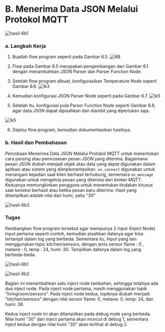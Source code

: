 # B. Menerima Data JSON Melalui Protokol MQTT

![hasil-6b1](https://github.com/FerdyRino/Embedded/assets/151800680/935e0449-55fb-4325-9942-11b30f7243d6)

### a. Langkah Kerja
  1. Buatlah flow program seperti pada Gambar 6.5.
      ![6B](https://github.com/FerdyRino/Embedded/assets/151800680/57346bd8-0ec4-4ee6-94c1-70fcf2593409)


  2. Flow pada Gambar 6.5 merupakan pengembangan dari Gambar 6.1 dengan
menambahkan JSON Parser dan Parser Function Node.
  3. Setelah flow program dibuat, konfigurasikan Temperature Node seperti
Gambar 6.6.
  ![lk3](https://github.com/FerdyRino/Embedded/assets/151800680/940cc900-48f8-4e4d-8f72-6c68c46bc562)



  4. Kemudian konfigurasi JSON Parser Node seperti pada Gambar 6.7.
  ![lk5](https://github.com/FerdyRino/Embedded/assets/151800680/595e886b-b87c-4d92-aeef-442ac6658229)


  5. Setelah itu, konfigurasi pula Parser Function Node seperti Gambar 6.8, agar data JSON dapat dipisahkan dan diambil yang diperlukan saja.
  
   ![lk5](https://github.com/FerdyRino/Embedded/assets/151800680/39cb9c3e-33c2-4629-bd05-77e6a5306ddd)


  6. Deploy flow program, kemudian dokumentasikan hasilnya.

### b. Hasil dan Pembahasan
Percobaan Menerima Data JSON Melalui Protokol MQTT untuk menentukan cara parsing atau pemrosesan pesan JSON yang diterima. Bagaimana pesan JSON diubah menjadi objek atau data yang dapat digunakan dalam aplikasi atau sistem yang diimplementasikan. `on_connect` digunakan untuk menangani kejadian saat klien berhasil terhubung, sementara `on_message` digunakan untuk mengelola pesan yang diterima dari broker MQTT. Keduanya memungkinkan pengguna untuk menentukan tindakan khusus saat koneksi berhasil atau ketika pesan baru diterima.
Hasil yang ditampilkan adalah nilai dari humi, yaitu "30"

![hasil-6b3](https://github.com/FerdyRino/Embedded/assets/151800680/40477483-7c27-4907-bcb8-20f6e149ee96)


### Tugas

Kembangkan flow program tersebut agar mempunya 2 input (Inject Node). Input pertama seperti contoh, kemudian pisahkan datanya agar bisa tertampil
dalam log yang berbeda. Sementara itu, Input yang lain menggunakan topic
kitchen/sensors, dengan jenis sensor flame : 0 , metane : 0, temp : 24, humi :30. Tampilkan datanya dalam log yang berbeda-beda.

![hasil-6b1](https://github.com/FerdyRino/Embedded/assets/151800680/90919ef6-a452-40b2-aaf8-eb5f276253b1)

![hasil-6b2](https://github.com/FerdyRino/Embedded/assets/151800680/cf876aab-84ac-4674-8527-23e5d91c56c2)


Bagian ini menambahkan satu inject node tambahan, sehingga totalnya ada dua inject node. Pada inject node pertama, masih menggunakan topik "livingroom/sensors". Pada inject node kedua, topiknya diubah menjadi "kitchen/sensors" dengan nilai sensor flame: 0, metane: 0, temp: 24, dan humi: 38.

Kedua inject node ini akan ditampilkan pada debug node yang berbeda. Nilai humi "30" dari inject pertama akan muncul di debug 1, sementara inject kedua dengan nilai humi "30" akan terlihat di debug 2.
